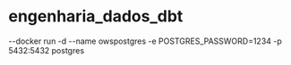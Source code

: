 # engenharia_dados_dbt

--docker run -d --name owspostgres -e POSTGRES_PASSWORD=1234 -p 5432:5432 postgres